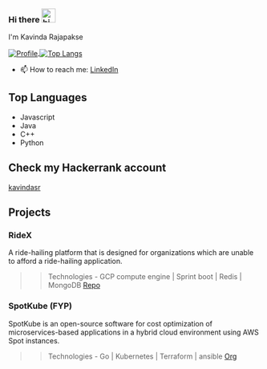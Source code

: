 ### Hi there <img src="https://user-images.githubusercontent.com/1303154/88677602-1635ba80-d120-11ea-84d8-d263ba5fc3c0.gif" width="28px" alt="hi">
I'm Kavinda Rajapakse


<a href="https://github.com/kavindasr">
  <img alt="Profile" align="center" src="https://github-readme-stats.vercel.app/api?username=kavindasr&count_private=true&show_icons=true&count_private=true&custom_title=My%20Github%20Statistics&hide=stars,issues" />
</a>
<a href="https://github.com/kavindasr">
  <img alt="Top Langs" align="center" src="https://github-readme-stats.vercel.app/api/top-langs/?username=kavindasr&langs_count=9&layout=compact" />
</a>

<br />



<!-- - 🔭 I’m currently working on eventseekout.com -->
<!-- - 🌱 I’m currently learning Dart,Flutter
- 👯 I’m looking to collaborate on Flutter projects -->
- 📫 How to reach me: 
<a href='https://www.linkedin.com/in/kavindasr/'>LinkedIn</a>


## Top Languages
- Javascript
- Java
- C++
- Python

## Check my Hackerrank account 
[kavindasr](https://www.hackerrank.com/kavindasr)

## Projects

### RideX 
A ride-hailing platform that is designed for organizations which are unable to afford a ride-hailing application.
>> Technologies - GCP compute engine | Sprint boot | Redis | MongoDB
[Repo](https://github.com/rideXmora/ridexapi)

### SpotKube (FYP)
SpotKube is an open-source software for cost optimization of microservices-based applications in a hybrid cloud environment using AWS Spot instances.
>> Technologies - Go | Kubernetes | Terraform | ansible
>> [Org](https://github.com/SpotKube)

